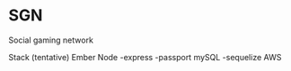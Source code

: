 # SGN
Social gaming network

Stack (tentative)
Ember
Node
  -express
  -passport
mySQL
  -sequelize
AWS
